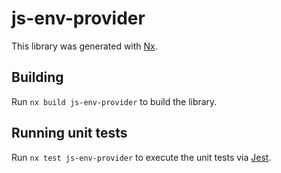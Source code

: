 # js-env-provider

This library was generated with [Nx](https://nx.dev).

## Building

Run `nx build js-env-provider` to build the library.

## Running unit tests

Run `nx test js-env-provider` to execute the unit tests via [Jest](https://jestjs.io).
